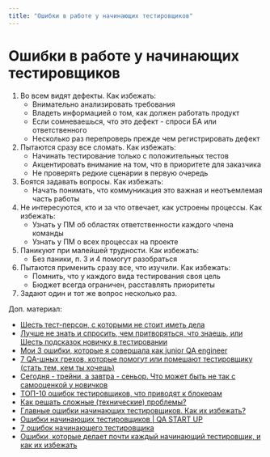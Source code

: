 ```yaml
---
title: "Ошибки в работе у начинающих тестировщиков"
---
```


# Ошибки в работе у начинающих тестировщиков

1. Во всем видят дефекты. Как избежать:
   * Внимательно анализировать требования
   * Владеть информацией о том, как должен работать продукт
   * Если сомневаешься, что это дефект - спроси БА или ответственного
   * Несколько раз перепроверь прежде чем регистрировать дефект
2. Пытаются сразу все сломать. Как избежать:
   * Начинать тестирование только с положительных тестов
   * Акцентировать внимание на том, что в приоритете для заказчика
   * Не проверять редкие сценарии в первую очередь
3. Боятся задавать вопросы. Как избежать:
   * Начать понимать, что коммуникация это важная и неотъемлемая часть работы
4. Не интересуются, кто и за что отвечает, как устроены процессы. Как избежать:
   * Узнать у ПМ об областях ответственности каждого члена команды
   * Узнать у ПМ о всех процессах на проекте
5. Паникуют при малейшей трудности. Как избежать:
   * Без паники, п. 3 и 4 помогут разобраться
6. Пытаются применить сразу все, что изучили. Как избежать:
   * Помнить, что у каждого вида тестирования своя цель
   * Бюджет всегда ограничен, расставлять приоритеты
7. Задают один и тот же вопрос несколько раз.

Доп. материал:

* [Шесть тест-персон, с которыми не стоит иметь дела](https://telegra.ph/SHest-test-person-s-kotorymi-ne-stoit-imet-dela-01-02)
* [Лучше не знать и спросить, чем притворяться, что знаешь, или Шесть подсказок новичку в тестировании](https://ru.hexlet.io/blog/posts/shest-podskazok-novichku-v-testirovanii)
* [Мои 3 ошибки, которые я совершала как junior QA engineer](https://abilmazhinova.medium.com/%D0%BC%D0%BE%D0%B8-3-%D0%BE%D1%88%D0%B8%D0%B1%D0%BA%D0%B8-%D0%BA%D0%BE%D1%82%D0%BE%D1%80%D1%8B%D0%B5-%D1%8F-%D1%81%D0%BE%D0%B2%D0%B5%D1%80%D1%88%D0%B0%D0%BB%D0%B0-%D0%BA%D0%B0%D0%BA-junior-qa-engineer-10290234e949)
* [7 QA-шных грехов, которые помогут или помешают тестировщику (стать тем, кем ты хочешь)](https://habr.com/ru/company/skyeng/blog/558656/)
* [Сегодня - трейни, а завтра - сеньор. Что может быть не так с самооценкой у новичков](https://habr.com/ru/company/nix/blog/557238/)
* [ТОП-10 ошибок тестировщиков, что приводят к блокерам](https://zen.yandex.ru/media/id/5e5822dfab3f5c1a51912a0f/top10-oshibok-testirovscikov-chto-privodiat-k-blokeram-611e8b4a271b2c7f7793431d)
* [Как решать сложные (технические) проблемы?](https://habr.com/ru/company/itelma/blog/554746/)
* [Главные ошибки начинающих тестировщиков. Как их избежать?](https://youtu.be/TeVRUcOiQXw?si=0CB-DFG099P3hh8x)
* [Ошибки начинающих тестировщиков | QA START UP](https://youtu.be/7_aPi_YUysE?si=LnYR0fzdEIn0bJrd)
* [7 ошибок начинающего тестировщика](https://sedtest-school.ru/about-qa/7-oshibok-nachinayushhego-testirovshhika/)
* [Ошибки, которые делает почти каждый начинающий тестировщик, и как их избежать](https://www.careerist.com/ru-insights/oshibki-kotorye-delaet-pochti-kazhdyy-nachinayushchiy-testirovshchik-i-kak-ih-izbezhat)
